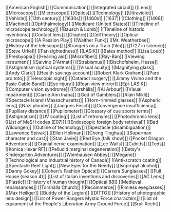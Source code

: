 [[American English]]
[[Communication]]
[[Integrated circuit]]
[[Lens]]
[[Microscopy]]
[[Microscope]]
[[Optics]]
[[Technology]]
[[Ultraviolet]]
[[Vehicle]]
[[13th century]]
[[1630s]]
[[1460s]]
[[1637]]
[[Clothing]]
[[1466]]
[[Machine]]
[[Ophthalmology]]
[[Medicare (United States)]]
[[Timeline of microscope technology]]
[[Bausch & Lomb]]
[[Timeline of historic inventions]]
[[Contact lens]]
[[Dioptre]]
[[Cell theory]]
[[Optical microscope]]
[[A Passion Play]]
[[Walther Funk]]
[[Mr. Weatherbee]]
[[History of the telescope]]
[[Strangers on a Train (film)]]
[[1727 in science]]
[[Steve Urkel]]
[[Far-sightedness]]
[[LASIK]]
[[Bates method]]
[[Lisa Loeb]]
[[Presbyopia]]
[[Hearing aid]]
[[Microfiber]]
[[Ray-Ban]]
[[Viewing instrument]]
[[Salvino D'Armati]]
[[Strabismus]]
[[Bischofsheim, Hesse]]
[[Astigmatism (optical systems)]]
[[Visual acuity]]
[[Magnifying glass]]
[[Andy Clark]]
[[Health savings account]]
[[Robert Klark Graham]]
[[Pars pro toto]]
[[Telescopic sight]]
[[Cataract surgery]]
[[Jimmy Vivino and the Basic Cable Band]]
[[Eye injury]]
[[Rear-view mirror]]
[[Epi-LASIK]]
[[Computer vision syndrome]]
[[Torshälla]]
[[Al Arbour]]
[[Visual impairment]]
[[Carrie Ann Inaba]]
[[God of Gamblers]]
[[Alain Mikli]]
[[Spectacle Island (Massachusetts)]]
[[Horn-rimmed glasses]]
[[Aspheric lens]]
[[Nazi plunder]]
[[Jacques Fesch]]
[[Convergence insufficiency]]
[[Pupillary distance]]
[[Pupilometer]]
[[Glossary of cue sports terms]]
[[Astigmatism]]
[[UV coating]]
[[List of retronyms]]
[[Photochromic lens]]
[[List of MeSH codes (E07)]]
[[Endoscopic foreign body retrieval]]
[[Bad Wildungen]]
[[Outline of technology]]
[[Spectacle (disambiguation)]]
[[Lawrence Spivak]]
[[Ellen Hollman]]
[[Cheng Tinghua]]
[[Superman character and cast]]
[[Stan Javie]]
[[Red Eye (talk show)]]
[[Pocket Dragon Adventures]]
[[Cranial nerve examination]]
[[Lee Walls]]
[[Cubitts]]
[[Teds]]
[[Konica Hexar RF]]
[[Pellucid marginal degeneration]]
[[Betsy's Kindergarten Adventures]]
[[Wienhausen Abbey]]
[[Megane]]
[[Technological and industrial history of Canada]]
[[Anti-scratch coating]]
[[Spectacle Reef Light]]
[[New Eyes for the Needy]]
[[Isopropyl alcohol]]
[[Danny Gokey]]
[[Cohen's Fashion Optical]]
[[Carrera Sunglasses]]
[[Full House (season 4)]]
[[List of Italian inventions and discoveries]]
[[AC Lens]]
[[Plastic]]
[[History of human thought]]
[[Optical 88]]
[[Medieval renaissances]]
[[Torshälla Church]]
[[Recommerce]]
[[Rimless eyeglasses]]
[[Max Heiliger]]
[[Buddy of the Legion]]
[[DITTO]]
[[History of photographic lens design]]
[[List of Power Rangers Mystic Force characters]]
[[List of equipment of the People's Liberation Army Ground Force]]
[[Sruli Recht]]
